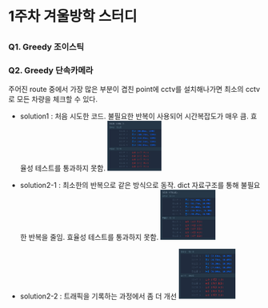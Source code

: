 # 1주차 겨울방학 스터디

##

### Q1. Greedy 조이스틱

### Q2. Greedy 단속카메라

주어진 route 중에서 가장 많은 부분이 겹친 point에 cctv를 설치해나가면 최소의 cctv로 모든 차량을 체크할 수 있다.

- solution1 : 처음 시도한 코드. 불필요한 반복이 사용되어 시간복잡도가 매우 큼. 효율성 테스트를 통과하지 못함.
  <img src="./img/단속카메라_s1.png" height="100">

- solution2-1 : 최소한의 반복으로 같은 방식으로 동작. dict 자료구조를 통해 불필요한 반복을 줄임. 효율성 테스트를 통과하지 못함.
  <img src="./img/단속카메라_s21.png" height="100">

- solution2-2 : 트래픽을 기록하는 과정에서 좀 더 개선
  <img src="./img/단속카메라_s22.png" height="100">
